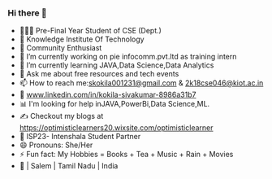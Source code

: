 ### Hi there 👋
-	👩🏼‍🎓 Pre-Final Year Student of CSE (Dept.)
-	🏫 Knowledge Institute Of Technology
-	📢 Community Enthusiast
- 🔭 I’m currently working on pie infocomm.pvt.ltd as training intern
- 🌱 I’m currently learning JAVA,Data Science,Data Analytics
- 💬 Ask me about free resources and tech events
- 📫 How to reach me:skokila001231@gmail.com & 2k18cse046@kiot.ac.in
-	💙 www.linkedin.com/in/kokila-sivakumar-8986a31b7
-	📊 I'm looking for help inJAVA,PowerBi,Data Science,ML.
-	✍️ Checkout my blogs at https://optimisticlearners20.wixsite.com/optimisticlearner
-	💎 ISP23- Intenshala Student Partner
- 😄 Pronouns: She/Her 
- ⚡ Fun fact: My Hobbies = Books + Tea + Music + Rain + Movies 
- 📍 | Salem | Tamil Nadu | India



<!--
**KokilaSivakumar/KokilaSivakumar** is a ✨ _special_ ✨ repository because its `README.md` (this file) appears on your GitHub profile.
